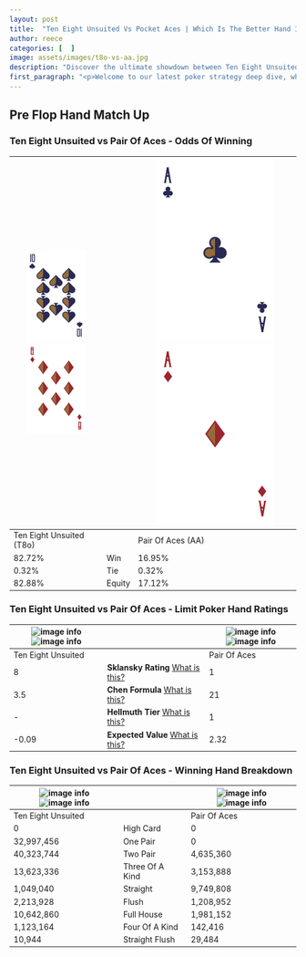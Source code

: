 ```yaml
---
layout: post
title:  "Ten Eight Unsuited Vs Pocket Aces | Which Is The Better Hand In Poker? A Complete Guide"
author: reece
categories: [  ]
image: assets/images/t8o-vs-aa.jpg
description: "Discover the ultimate showdown between Ten Eight Unsuited and Pair Of Aces in poker! Uncover the odds, strategies, and scenarios where one hand triumphs over the other. Get ready to up your poker game with this thrilling analysis."
first_paragraph: "<p>Welcome to our latest poker strategy deep dive, where we're pitting two distinct hands against each other in a high-stakes showdown: Ten Eight Unsuited vs Pair Of Aces.</p><p>In the dynamic world of poker, every decision counts, and knowing which hand holds the upper hand is key to your success at the table.</p><p>In this article, we'll dissect these two hands, explore the scenarios where one dominates the other, and equip you with the knowledge to make strategic choices that can tip the odds in your favor.</p><p>Get ready to unravel the intriguing dynamics of these poker hands and elevate your game to new heights.</p>"
---
```




[comment]: # (sp0)

## Pre Flop Hand Match Up

<div class="table hand-ratings" markdown="1"> 



### Ten Eight Unsuited vs Pair Of Aces - Odds Of Winning


    
| ![image info](assets/images/hand1/T.png) ![image info](assets/images/hand1/8o.png) |  | ![image info](assets/images/hand2/A.png) ![image info](assets/images/hand2/ao.png) |
| -------- | -------- | -------- |
| Ten Eight Unsuited (T8o) |  | Pair Of Aces (AA) |
| 82.72% | Win | 16.95% |
| 0.32% | Tie | 0.32% |
| 82.88% | Equity | 17.12% |




[comment]: # (sp1)



### Ten Eight Unsuited vs Pair Of Aces - Limit Poker Hand Ratings


    
| ![image info](https://www.riverpairs.com/assets/images/hand1/T.png) ![image info](https://www.riverpairs.com/assets/images/hand1/8o.png) |  | ![image info](https://www.riverpairs.com/assets/images/hand2/A.png) ![image info](https://www.riverpairs.com/assets/images/hand2/ao.png) |
| -------- | -------- | -------- |
| Ten Eight Unsuited |  | Pair Of Aces |
| 8 | **Sklansky Rating** [What is this?](/sklansky-rating-explained) | 1 |
| 3.5 | **Chen Formula** [What is this?](/chen-formula-explained) | 21 |
| - | **Hellmuth Tier** [What is this?](/Hellmuth-tier-explained) | 1 |
| -0.09 | **Expected Value** [What is this?](/expected-value-explained) | 2.32 |




[comment]: # (sp2)



### Ten Eight Unsuited vs Pair Of Aces - Winning Hand Breakdown


    
| ![image info](https://www.riverpairs.com/assets/images/hand1/T.png) ![image info](https://www.riverpairs.com/assets/images/hand1/8o.png) |  | ![image info](https://www.riverpairs.com/assets/images/hand2/A.png) ![image info](https://www.riverpairs.com/assets/images/hand2/ao.png) |
| -------- | -------- | -------- |
| Ten Eight Unsuited |  | Pair Of Aces |
| 0 | High Card | 0 |
| 32,997,456 | One Pair | 0 |
| 40,323,744 | Two Pair | 4,635,360 |
| 13,623,336 | Three Of A Kind | 3,153,888 |
| 1,049,040 | Straight | 9,749,808 |
| 2,213,928 | Flush | 1,208,952 |
| 10,642,860 | Full House | 1,981,152 |
| 1,123,164 | Four Of A Kind | 142,416 |
| 10,944 | Straight Flush | 29,484 |




[comment]: # (sp3)



</div>

[comment]: # (sp4)



[comment]: # (sp5)

